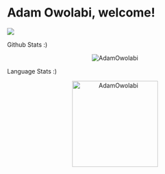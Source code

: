 # Adam Owolabi, welcome!

![](https://komarev.com/ghpvc/?username=AdamOwolabi&style=flat-square)


Github Stats :)
<p align="center"> <img src="https://github-readme-stats.vercel.app/api?username=AdamOwolabi&show_icons=true&theme=transparent" alt="AdamOwolabi" /> 

Language Stats :)
<p align="center"> <img height=200 width=200 src="https://github-readme-stats.vercel.app/api/top-langs/?username=AdamOwolabi&layout=compact&langs_count=8&hide=scss" alt="AdamOwolabi"/>


